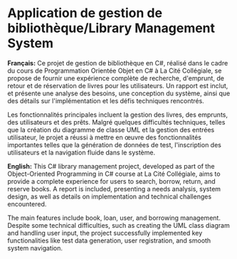 # Application de gestion de bibliothèque/Library Management System
**Français:**
Ce projet de gestion de bibliothèque en C#, réalisé dans le cadre du cours de Programmation Orientée Objet en C# à La Cité Collégiale, se propose de fournir une expérience complète de recherche, d'emprunt, de retour et de réservation de livres pour les utilisateurs. Un rapport est inclut, et présente une analyse des besoins, une conception du système, ainsi que des détails sur l'implémentation et les défis techniques rencontrés.

Les fonctionnalités principales incluent la gestion des livres, des emprunts, des utilisateurs et des prêts. Malgré quelques difficultés techniques, telles que la création du diagramme de classe UML et la gestion des entrées utilisateur, le projet a réussi à mettre en œuvre des fonctionnalités importantes telles que la génération de données de test, l'inscription des utilisateurs et la navigation fluide dans le système.

**English:**
This C# library management project, developed as part of the Object-Oriented Programming in C# course at La Cité Collégiale, aims to provide a complete experience for users to search, borrow, return, and reserve books. A report is included, presenting a needs analysis, system design, as well as details on implementation and technical challenges encountered.

The main features include book, loan, user, and borrowing management. Despite some technical difficulties, such as creating the UML class diagram and handling user input, the project successfully implemented key functionalities like test data generation, user registration, and smooth system navigation.
